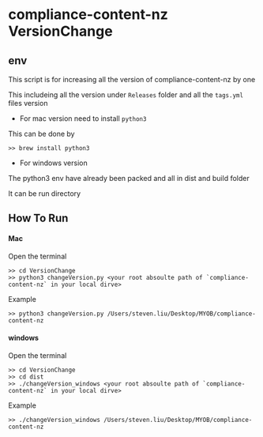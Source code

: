 # compliance-content-nz VersionChange

## env

This script is for increasing all the version of compliance-content-nz by one

This includeing all the version under `Releases` folder and all the `tags.yml` files version

* For mac version need to install `python3` 

This can be done by 

```
>> brew install python3
```

* For windows version 

The python3 env have already been packed and all in dist and build folder

It can be run directory


## How To Run


####  Mac

Open the terminal

```
>> cd VersionChange
>> python3 changeVersion.py <your root absoulte path of `compliance-content-nz` in your local dirve>
```

Example

```
>> python3 changeVersion.py /Users/steven.liu/Desktop/MYOB/compliance-content-nz
```

#### windows 

Open the terminal

```
>> cd VersionChange
>> cd dist
>> ./changeVersion_windows <your root absoulte path of `compliance-content-nz` in your local dirve>
```
Example 

```
>> ./changeVersion_windows /Users/steven.liu/Desktop/MYOB/compliance-content-nz
```



